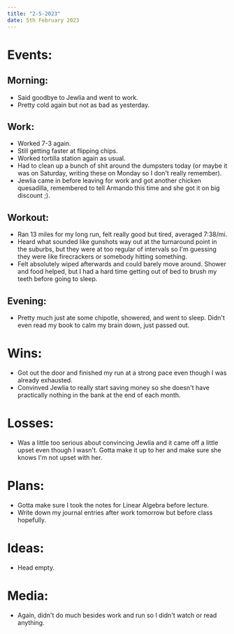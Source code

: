 ```yaml
---
title: "2-5-2023"
date: 5th February 2023
---
```

# Events:
## Morning:
- Said goodbye to Jewlia and went to work.
- Pretty cold again but not as bad as yesterday.

## Work:
- Worked 7-3 again.
- Still getting faster at flipping chips.
- Worked tortilla station again as usual.
- Had to clean up a bunch of shit around the dumpsters today (or maybe it was on Saturday, writing these on Monday so I don't really remember).
- Jewlia came in before leaving for work and got another chicken quesadilla, remembered to tell Armando this time and she got it on big discount ;).

## Workout:
- Ran 13 miles for my long run, felt really good but tired, averaged 7:38/mi.
- Heard what sounded like gunshots way out at the turnaround point in the suburbs, but they were at too regular of intervals so I'm guessing they were like firecrackers or somebody hitting something.
- Felt absolutely wiped afterwards and could barely move around. Shower and food helped, but I had a hard time getting out of bed to brush my teeth before going to sleep.

## Evening:
- Pretty much just ate some chipotle, showered, and went to sleep. Didn't even read my book to calm my brain down, just passed out.

# Wins:
- Got out the door and finished my run at a strong pace even though I was already exhausted.
- Convinved Jewlia to really start saving money so she doesn't have practically nothing in the bank at the end of each month.

# Losses:
- Was a little too serious about convincing Jewlia and it came off a little upset even though I wasn't. Gotta make it up to her and make sure she knows I'm not upset with her.

# Plans:
- Gotta make sure I took the notes for Linear Algebra before lecture.
- Write down my journal entries after work tomorrow but before class hopefully.

# Ideas:
- Head empty.

# Media:
- Again, didn't do much besides work and run so I didn't watch or read anything.